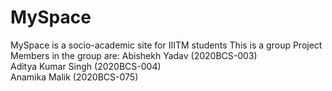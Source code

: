 # MySpace
 MySpace is a socio-academic site for IIITM students
 This is a group Project 
 Members in the group are:
 Abishekh Yadav (2020BCS-003)       
 Aditya Kumar Singh (2020BCS-004)  
 Anamika Malik (2020BCS-075)        
